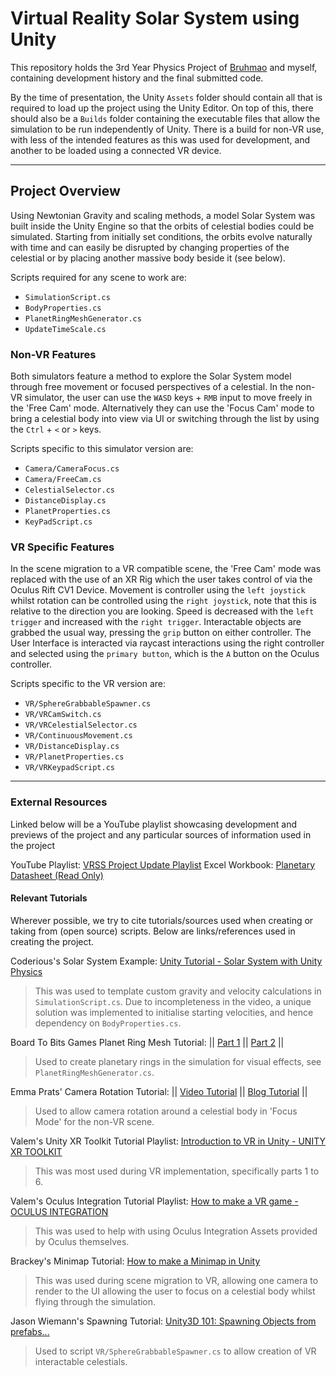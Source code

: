 # Virtual Reality Solar System using Unity
 This repository holds the 3rd Year Physics Project of [Bruhmao](https://github.com/Bruhmao "My partner's GitHub Profile") and myself, containing development history and the final submitted code.

 By the time of presentation, the Unity `Assets` folder should contain all that is required to load up the project using the Unity Editor. On top of this, there should also be a `Builds` folder containing the executable files that allow the simulation to be run independently of Unity. There is a build for non-VR use, with less of the intended features as this was used for development, and another to be loaded using a connected VR device.
 ***
 ## Project Overview
 Using Newtonian Gravity and scaling methods, a model Solar System was built inside the Unity Engine so that the orbits of celestial bodies could be simulated. Starting from initially set conditions, the orbits evolve naturally with time and can easily be disrupted by changing properties of the celestial or by placing another massive body beside it (see below).

 Scripts required for any scene to work are:
- `SimulationScript.cs`
- `BodyProperties.cs`
- `PlanetRingMeshGenerator.cs`
- `UpdateTimeScale.cs`

 ### Non-VR Features
 Both simulators feature a method to explore the Solar System model through free movement or focused perspectives of a celestial. In the non-VR simulator, the user can use the `WASD` keys + `RMB` input to move freely in the 'Free Cam' mode. Alternatively they can use the 'Focus Cam' mode to bring a celestial body into view via UI or switching through the list by using the `Ctrl` + `<` or `>` keys.

 Scripts specific to this simulator version are:
- `Camera/CameraFocus.cs`
- `Camera/FreeCam.cs`
- `CelestialSelector.cs`
- `DistanceDisplay.cs`
- `PlanetProperties.cs`
- `KeyPadScript.cs`


 ### VR Specific Features
 In the scene migration to a VR compatible scene, the 'Free Cam' mode was replaced with the use of an XR Rig which the user takes control of via the Oculus Rift CV1 Device. Movement is controller using the `left joystick` whilst rotation can be controlled using the `right joystick`, note that this is relative to the direction you are looking. Speed is decreased with the `left trigger` and increased with the `right trigger`. Interactable objects are grabbed the usual way, pressing the `grip` button on either controller. The User Interface is interacted via raycast interactions using the right controller and selected using the `primary button`, which is the `A` button on the Oculus controller.

 Scripts specific to the VR version are:
- `VR/SphereGrabbableSpawner.cs`
- `VR/VRCamSwitch.cs`
- `VR/VRCelestialSelector.cs`
- `VR/ContinuousMovement.cs`
- `VR/DistanceDisplay.cs`
- `VR/PlanetProperties.cs`
- `VR/VRKeypadScript.cs`

***
### External Resources
Linked below will be a YouTube playlist showcasing development and previews of the project and any particular sources of information used in the project

YouTube Playlist: [VRSS Project Update Playlist](https://youtube.com/playlist?list=PLJfkNK5Lym90kyMIWkTr8NJP-mRjM5rE3)
Excel Workbook: [Planetary Datasheet (Read Only)](https://1drv.ms/x/s!AmE2NJQPF5Ygis8KAuAMAZCVfMHBrQ?e=OdOh1F)

#### Relevant Tutorials
Wherever possible, we try to cite tutorials/sources used when creating or taking from (open source) scripts. Below are links/references used in creating the project.

Coderious's Solar System Example: [Unity Tutorial - Solar System with Unity Physics](https://www.youtube.com/watch?v=kUXskc76ud8)
> This was used to template custom gravity and velocity calculations in `SimulationScript.cs`. Due to incompleteness in the video, a unique solution was implemented to initialise starting velocities, and hence dependency on `BodyProperties.cs`.

Board To Bits Games Planet Ring Mesh Tutorial: || [Part 1](https://www.youtube.com/watch?v=Rze4GEFrYYs) || [Part 2](https://www.youtube.com/watch?v=WmWMC6iq7Y0&t=46s) ||
> Used to create planetary rings in the simulation for visual effects, see `PlanetRingMeshGenerator.cs`.

Emma Prats' Camera Rotation Tutorial: || [Video Tutorial](https://www.youtube.com/watch?v=rDJOilo4Xrg) || [Blog Tutorial](https://emmaprats.com/p/how-to-rotate-the-camera-around-an-object-in-unity3d/) ||
> Used to allow camera rotation around a celestial body in 'Focus Mode' for the non-VR scene.

Valem's Unity XR Toolkit Tutorial Playlist: [Introduction to VR in Unity - UNITY XR TOOLKIT](https://youtube.com/playlist?list=PLrk7hDwk64-a_gf7mBBduQb3PEBYnG4fU)
> This was most used during VR implementation, specifically parts 1 to 6.

Valem's Oculus Integration Tutorial Playlist: [How to make a VR game - OCULUS INTEGRATION](https://youtube.com/playlist?list=PLrk7hDwk64-Y7ELKfkw8ox8TaT9y3gNpS)
> This was used to help with using Oculus Integration Assets provided by Oculus themselves.

Brackey's Minimap Tutorial: [How to make a Minimap in Unity](https://www.youtube.com/watch?v=28JTTXqMvOU&t=8s)
> This was used during scene migration to VR, allowing one camera to render to the UI allowing the user to focus on a celestial body whilst flying through the simulation.

Jason Wiemann's Spawning Tutorial: [Unity3D 101: Spawning Objects from prefabs...](https://www.youtube.com/watch?v=9KOHclqSmR4)
> Used to script `VR/SphereGrabbableSpawner.cs` to allow creation of VR interactable celestials.
